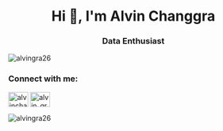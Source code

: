 <h1 align="center">Hi 👋, I'm Alvin Changgra</h1>
<h3 align="center">Data Enthusiast</h3>

<p align="left"> <img src="https://komarev.com/ghpvc/?username=alvingra26&label=Profile%20views&color=0e75b6&style=flat" alt="alvingra26" /> </p>

<h3 align="left">Connect with me:</h3>
<p align="left">
<a href="https://linkedin.com/in/alvinchanggra" target="blank"><img align="center" src="https://raw.githubusercontent.com/rahuldkjain/github-profile-readme-generator/master/src/images/icons/Social/linked-in-alt.svg" alt="alvinchanggra" height="30" width="40" /></a>
<a href="https://www.leetcode.com/alvin_gra26" target="blank"><img align="center" src="https://raw.githubusercontent.com/rahuldkjain/github-profile-readme-generator/master/src/images/icons/Social/leet-code.svg" alt="alvin_gra26" height="30" width="40" /></a>
</p>

<p><img align="left" src="https://github-readme-stats.vercel.app/api/top-langs?username=alvingra26&show_icons=true&locale=en&layout=compact" alt="alvingra26" /></p>

